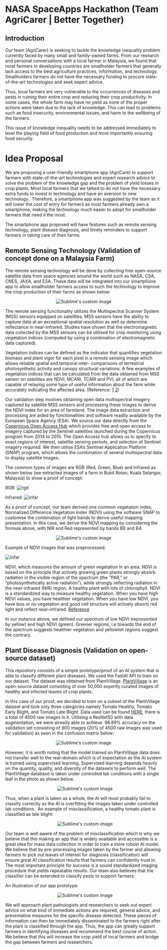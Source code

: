 # NASA SpaceApps Hackathon (Team AgriCarer | Better Together)

## Introduction

Our team (AgriCarer) is seeking to tackle the knowledge inequality problem currently faced by many small and family-owned farms. From our research and personal conversations with a local farmer in Malaysia, we found that most farmers in developing countries are smallholder farmers that generally lack access to the best agriculture practices, information, and technology. Smallholders farmers do not have the necessary funding to procure state-of-the-art technologies and seek expert advice. 

Thus, local farmers are very vulnerable to the occurrences of diseases and pests in ruining their entire crop and reducing their crop productivity. In some cases, the whole farm may have no yield as none of the proper actions were taken due to the lack of knowledge. This can lead to problems such as food insecurity, environmental issues, and harm to the wellbeing of the farmers.

This issue of knowledge inequality needs to be addressed immediately to level the playing field of food production and most importantly ensuring food security.
 
# Idea Proposal

We are proposing a user-friendly smartphone app (AgriCare) to support farmers with state-of-the-art technologies and expert research advice to solve the problem of the knowledge gap and the problem of yield losses in crop plants. Most local farmers that we talked to do not have the necessary extra funds to invest in technology and have an aversion to new technology.. Therefore, a smartphone app was suggested by the team as it will lower the cost of entry for farmers as most farmers already own a smartphone, making the technology much easier to adopt for smallholder farmers that need it the most.


The smartphone app proposed will have features such as remote sensing technology, plant disease diagnosis, and timely reminders to support farmers in taking care of their farms. 


## Remote Sensing Technology (Validation of concept done on a Malaysia Farm)

The remote sensing technology will be done by collecting free open-source satellite data from space agencies around the world such as NASA, CSA, CNES, JAXA, and ESA. These data will be integrated into our smartphone app to allow smallholder farmers access to such the technology to improve the crop production of their farms as shown below:


<p align="center">
  <img src="https://github.com/timothylimyl/SpaceApps_Hackathon/blob/main/images/ndvi_app_example.gif" alt="Sublime's custom image"/>
</p>


The remote sensing functionality utilizes the Multispectral Scanner System (MSS) sensors equipped
on satellites. MSS sensors have the ability to capture data at an exceptional spatial resolution as
well as determine reflectance in near-infrared. Studies have shown that the electromagnetic
data collected by the MSS sensors can be utilised for crop monitoring using vegetation indices
(computed by using a combination of electromagnetic data captured).

Vegetation indices can be defined as the indicator that quantifies vegetation biomass and plant
vigor for each pixel in a remote sensing image which allows reliable spatial and temporal inter-
comparisons of terrestrial photosynthetic activity and canopy structural variations. A few
examples of vegetation indices that can be calculated from the data obtained from MSS
sensor on satellites are NDVI, MCARI, TCARI and PVI, all of which are capable of relaying some
type of useful information about the farm while accurately indicating the affected area. (Reference: [1](https://worldwidescience.org/topicpages/m/multispectral+scanner+applications.html) [2](https://www.sciencedirect.com/topics/earth-and-planetary-sciences/multispectral-scanner))


Our validation step involves obtaining open data multispectral imagery captured by satellite
MSS sensors and processing these images to derive the NDVI index for an area of farmland.
The image data extraction and processing are aided by functionalities and software readily
available by the European Space Agency (ESA). We source our data directly from the [Copernicus Open Access Hub](https://scihub.copernicus.eu/dhus) 
which provides free and open access to imagery captured by the Sentinel satellites launched during the Copernicus program from 2014 to 2015. The
Open Access hub allows us to specify to exact regions of interest, satellite sensing periods, and selection of Sentinel imagery required.
We then utilise ESA’s Sentinel Application Platform (SNAP) program, which allows the combination
of several multispectral data to display satellite images. 

The common types of images are RGB (Red, Green, Blue) and Infrared as shown below (we extracted images of a farm in Bukit Rotan, Kuala Selangor, Malaysia) to show a proof of concept:

RGB:
![rgd](images/rgb.png)

Infrared:
![infar](images/infrared.png)


As a proof of concept, our team derived one common vegetation index, Normalized Difference Vegetation Index (NDVI) using the software SNAP to customise the combination of light bands to derive useful mapping presentation. In this case, we derive the NDVI mapping by considering the formula above, with NIR and Red represented by bands B8 and B4.

<p align="center">
  <img src="https://github.com/timothylimyl/SpaceApps_Hackathon/blob/main/images/SNAP_extract.png" alt="Sublime's custom image"/>
</p>

Example of NDVI images that was preprocessed:

![infar](images/ndvi.png)


NDVI, which measures the amount of green vegetation in an area. NDVI is based on the principle that actively growing green plants strongly absorb radiation in the visible region of the spectrum (the “PAR,” or “photosynthetically active radiation”), while strongly reflecting radiation
in the near-infrared (NIR) region. A healthy plant with lots of chlorophyll. NDVI is a standardized
way to measure healthy vegetation. When you have high NDVI values, you have healthier
vegetation. When you have low NDVI, you have less or no vegetation and good cell structure
will actively absorb red light and reflect near-infrared. [Reference](https://www.researchgate.net/publication/334547726_Application_of_normalized_difference_vegetation_index_NDVI_to_forecast_rodent_population_abundance_in_smallholder_agro-ecosystems_in_semi-arid_areas_in_Tanzania)

In our instance above, we defined our spectrum of low NDVI (represented by yellow) and high
NDVI (green). Greener regions, i.e towards the end of the spectrum suggests healthier
vegetation and yellowish regions suggest the contrary.




## Plant Disease Diagnosis  (Validation on open-source dataset)

This repository consists of a simple prototype/proof of an AI system that is able to classify different plant diseases. We used the FastAI API to train on our dataset. The dataset was obtained from PlantVillage. [PlantVillage](https://arxiv.org/abs/1511.08060) is an open-source dataset consisting of over 50,000 expertly curated images of healthy and infected leaves of crop plants. 

In this case of our proof, we decided to train on a subset of the PlantVillage dataset and took only three categories namely Tomato Healthy, Tomato Early Blight, and Tomato Late Blight. Data used can be found [HERE](https://drive.google.com/drive/folders/1fLFJAc4h7pcL2QFuUs2R-R8-i32eg44L?usp=sharing), there is a total of 4500 raw images in it. Utilising a ResNet50 with data augmentation, we were already able to achieve  98.89% accuracy on the validation set consisting of 900 images (20% of 4500 raw images was used for validation) as seen in the confusion matrix below:

<p align="center">
  <img src="https://github.com/timothylimyl/SpaceApps_Hackathon/blob/main/images/confusion_matrix.png" alt="Sublime's custom image"/>
</p>


However, it is worth noting that the model trained on PlantVillage data does not transfer well to the real-domain which is of expectation as the AI system is trained using supervised learning. Supervised learning depends heavily on the quantity, quality, and diversity of the datasets to perform well. The PlantVillage database is taken under controlled lab conditions with a single leaf in the photo as shown below. 

<p align="center">
  <img src="https://github.com/timothylimyl/SpaceApps_Hackathon/blob/main/images/plantvillage_sample.JPG" alt="Sublime's custom image"/>
</p>

Thus, when a plant is taken as a whole, the AI will most probably fail to classify correctly as the AI is overfitting the images taken under controlled lab conditions.  An example of misclassification, a healthy tomato plant is classified as late blight:

<p align="center">
  <img src="https://github.com/timothylimyl/SpaceApps_Hackathon/blob/main/images/misclassification.JPG" alt="Sublime's custom image"/>
</p>


Our team is well aware of the problem of misclassification which is why we believe that this making an app that is widely available and accessible is a great idea for mass data collection in order to train a more robust AI model. We believe that by pre-processing images taken by the farmer and allowing farmers to pick out leaves of interest for diagnosis (classification) will ensure great AI classification results that farmers can confidently trust in. The most important principle for success is a sound standardized imaging procedure that yields repeatable results. Our team also believes that the classifier can be extended to classify pests to support farmers.

An illustration of our app prototype:


<p align="center">
  <img src="https://github.com/timothylimyl/SpaceApps_Hackathon/blob/main/images/diagnose_app_example.gif" alt="Sublime's custom image"/>
</p>


We will approach plant pathologists and researchers to seek out expert advice on what kind of immediate actions are required, general advice, and preventative measures for the specific disease detected. These pieces of information can then be immediately disseminated to the farmers right after the plant is classified through the app. Thus, the app can greatly support farmers in identifying diseases and recommend the best course of action. We believe that this will increase the crop yield of local farmers and bridge the gap between farmers and researchers.










